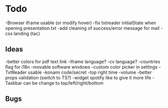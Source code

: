 # Todo

-Browser iframe usable (or modify hover)
-fix txtreader initialState when opening presentation.txt
-add cleaning of success/error message for mail
-css landing (tac)

## Ideas

-better colors for pdf text link
-iframe language?
-cv language?
-countries flag for i18n
-movable software windows
-custom color picker in settings
-TxtReader usable
-konami code/secret
-top right time
-volume
-better props validation (switch to TS?)
-widget spotify like to give it more life
-Taskbar can be change to top/left/right/bottom

## Bugs
